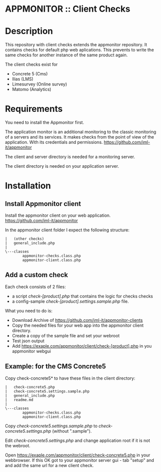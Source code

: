 
# APPMONITOR :: Client Checks #


# Description #

This repository with client checks extends the appmonitor repository. It contains checks for default php web aplications. This prevents to write the same checks for another instance of the same product again.

The client checks exist for

* Concrete 5 (Cms)
* Ilias (LMS)
* Limesurvey (Online survey)
* Matomo (Analytics)


# Requirements #

You need to install the Appmonitor first.



The application monitor is an additional monitoring to the classic monitoring of a servers and its services. It makes checks from the point of view of the application. With its credentials and permissions.
https://github.com/iml-it/appmonitor

The client and server directory is needed for a monitoring server.

The client directory is needed on your application server.


# Installation #

## Install Appmonitor client ##

Install the appmonitor client on your web application.
https://github.com/iml-it/appmonitor

In the appmonitor client folder I expect the following structure:


```
|   (other checks)
|   general_include.php
|
\---classes
        appmonitor-checks.class.php
        appmonitor-client.class.php
```

## Add a custom check ##

Each check consists of 2 files:

* a script *check-[product].php* that contains the logic for checks checks
* a config-sample *check-[product].settings.sample.php* file.

What you need to do is:

- Download Archive of https://github.com/iml-it/appmonitor-clients
- Copy the needed files for your web app into the appmonitor client directory.
- Create a copy of the sample file and set your webroot
- Test json output
- Add https://exaple.com/appmonitor/client/check-[product].php in you appmonitor webgui


## Example: for the CMS Concrete5 ##


Copy check-concrete5* to have these files in the client directory:


```
|   check-concrete5.php
|   check-concrete5.settings.sample.php
|   general_include.php
|   readme.md
|
\---classes
        appmonitor-checks.class.php
        appmonitor-client.class.php
```

Copy *check-concrete5.settings.sample.php* to *check-concrete5.settings.php* (without ".sample").

Edit *check-concrete5.settings.php* and change application root if it is not the webroot.

Open https://exaple.com/appmonitor/client/check-concrete5.php in your webbrowser.
If this OK got to your appmonitor server gui - tab "setup" and and add the same url for a new client check.